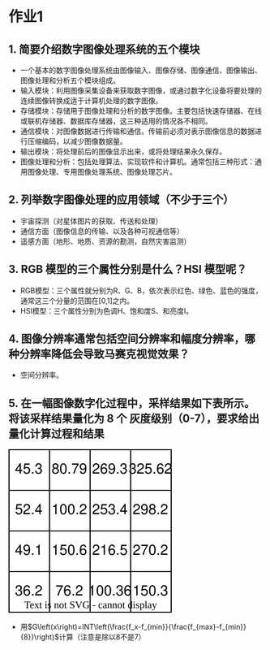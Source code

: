 # 作业1

## 1. 简要介绍数字图像处理系统的五个模块

* 一个基本的数字图像处理系统由图像输入、图像存储、图像通信、图像输出、图像处理和分析五个模块组成。
* 输入模块：利用图像采集设备来获取数字图像，或通过数字化设备将要处理的连续图像转换成适于计算机处理的数字图像。
* 存储模块：存储用于图像处理和分析的数字图像。主要包括快速存储器、在线或联机存储器、数据库存储器，这三种适用的情况各不相同。
* 通信模块：对图像数据进行传输和通信。传输前必须对表示图像信息的数据进行压缩编码，以减少图像数据量。
* 输出模块：将处理前后的图像显示出来，或将处理结果永久保存。
* 图像处理和分析：包括处理算法、实现软件和计算机。通常包括三种形式：通用图像处理、专用图像处理系统、图像处理芯片。

## 2. 列举数字图像处理的应用领域（不少于三个）

* 宇宙探测（对星体图片的获取、传送和处理）
* 通信方面（图像信息的传输、以及各种可视通信等）
* 遥感方面（地形、地质、资源的勘测，自然灾害监测）

## 3. RGB 模型的三个属性分别是什么？HSI 模型呢？

* RGB模型：三个属性就分别为R、G、B，依次表示红色、绿色、蓝色的强度，通常这三个分量的范围在[0,1]之内。
* HSI模型：三个属性分别为色调H、饱和度S、和亮度I。

## 4. 图像分辨率通常包括空间分辨率和幅度分辨率，哪种分辨率降低会导致马赛克视觉效果？

* 空间分辨率。

## 5. 在一幅图像数字化过程中，采样结果如下表所示。将该采样结果量化为 8 个 灰度级别（0-7），要求给出量化计算过程和结果

![题图5](./题图5.svg)

* 用$G\left(x\right)=INT\left(\frac{f_x-f_{min}}{\frac{f_{max}-f_{min}}{8}}\right)$计算（注意是除以8不是7）
